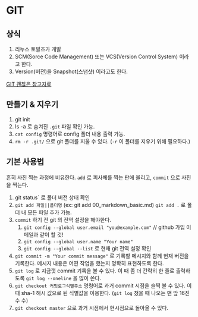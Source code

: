 # GIT

## 상식

1. 리누스 토발즈가 개발
2. SCM(Sorce Code Management) 또는  VCS(Version Control System) 이라고 한다.
3. Version(버전)을 Snapshot(스냅샷) 이라고도 한다.



[GIT 괜찮은 참고자료](https://backlog.com/git-tutorial/kr/intro/intro1_1.html)



## 만들기 & 지우기

1. git init
2. ls -a  로 숨겨진 `.git` 파일 확인 가능.
3. `cat config` 명령어로 config 폴더 내용 출력 가능.
4. `rm -r .git/` 으로 git 폴더를 지울 수 있다. (`-r` 이 폴더를 지우기 위해 필요하다.)



## 기본 사용법

흔히 사진 찍는 과정에 비유한다. `add` 로 피사체를 찍는 판에 올리고, `commit` 으로 사진을 찍는다.

1. git status` 로 폴더 버전 상태 확인
2. `git add 파일||폴더명`  (ex: git add 00_markdown_basic.md) `git add .` 로 폴더 내 모든 파일 추가 가능.
3. `commit` 하기 전 git 의 전역 설정을 해야한다.
   1. `git config --global user.email "you@example.com"`  // github 가입 이메일과 같이 할 것!
   2. `git config --global user.name "Your name"`
   3. `git config --global --list` 로 현재 git 전역 설정 확인
4. `git commit -m "Your commit message"` 로 기록할 메시지와 함께 현재 버전을 기록한다. 메시지 내용은 어떤 작업을 했는지 명확히 표현하도록 한다.
5. `git log` 로 지금껏 commit 기록을 볼 수 있다. 이 때 좀 더 간략히 한 줄로 출력하도록 `git log --oneline` 을 많이 쓴다.
6. `git checkout 커밋로그식별주소` 명령어로 과거 commit 시점을 슬쩍 볼 수 있다. 이 때 sha-1 해시 값으로 된 식별값을 이용한다. (`git log` 쳤을 때 나오는 맨 앞 16진수 수) 
7. `git checkout master` 으로 과거 시점에서 현시점으로 돌아올 수 있다. 



